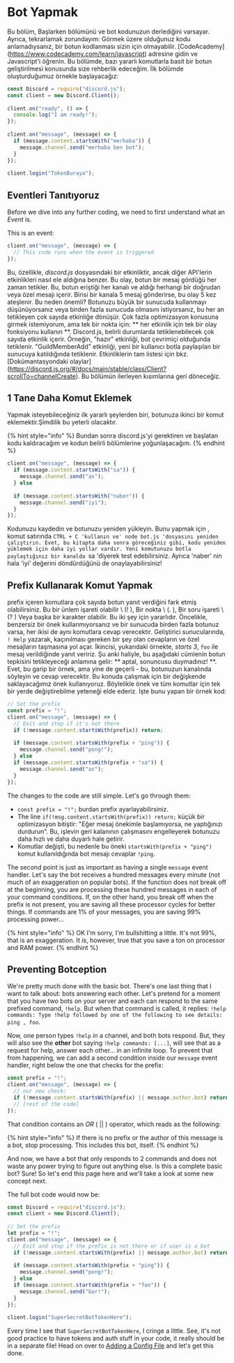 # Bot Yapmak

Bu bölüm, Başlarken bölümünü ve bot kodunuzun derlediğini varsayar. Ayrıca, tekrarlamak zorundayım: Görmek üzere olduğunuz kodu anlamadıysanız, bir botun kodlanması sizin için olmayabilir. [CodeAcademy] (https://www.codecademy.com/learn/javascript) adresine gidin ve Javascript'i öğrenin. Bu bölümde, bazı yararlı komutlarla basit bir botun geliştirilmesi konusunda size rehberlik edeceğim. İlk bölümde oluşturduğumuz örnekle başlayacağız:

```javascript
const Discord = require("discord.js");
const client = new Discord.Client();
 
client.on("ready", () => {
  console.log("I am ready!");
});
 
client.on("message", (message) => {
  if (message.content.startsWith("merhaba")) {
    message.channel.send("merhaba ben bot");
  }
});
 
client.login("TokenBuraya");
```

## Eventleri Tanıtıyoruz

Before we dive into any further coding, we need to first understand what an _Event_ is.

This is an event:

```javascript
client.on("message", (message) => {
  // This code runs when the event is triggered
});
```

Bu, özellikle, _discord.js_ dosyasındaki bir etkinliktir, ancak diğer API'lerin etkinlikleri nasıl ele aldığına benzer. Bu olay, botun bir mesaj gördüğü her zaman tetikler. Bu, botun eriştiği her kanalı ve aldığı herhangi bir doğrudan veya özel mesajı içerir. Birisi bir kanala 5 mesaj gönderirse, bu olay 5 kez ateşlenir. Bu neden önemli? Botunuzu büyük bir sunucuda kullanmayı düşünüyorsanız veya birden fazla sunucuda olmasını istiyorsanız, bu her an tetikleyen çok sayıda etkinliğe dönüşür. Çok fazla optimizasyon konusuna girmek istemiyorum, ama tek bir nokta için: ** her etkinlik için tek bir olay fonksiyonu kullanın **. Discord.js, belirli durumlarda tetiklenebilecek çok sayıda etkinlik içerir. Örneğin, "hazır" etkinliği, bot çevrimiçi olduğunda tetiklenir. "GuildMemberAdd" etkinliği, yeni bir kullanıcı botla paylaşılan bir sunucuya katıldığında tetiklenir. Etkinliklerin tam listesi için bkz. [Dokümantasyondaki olaylar] (https://discord.js.org/#/docs/main/stable/class/Client?scrollTo=channelCreate). Bu bölümün ilerleyen kısımlarına geri döneceğiz.

## 1 Tane Daha Komut Eklemek

Yapmak isteyebileceğiniz ilk yararlı şeylerden biri, botunuza ikinci bir komut eklemektir.Şimdilik bu yeterli olacaktır.

{% hint style="info" %}
Bundan sonra discord.js'yi gerektiren ve başlatan kodu kaldıracağım ve kodun belirli bölümlerine yoğunlaşacağım.
{% endhint %}

```javascript
client.on("message", (message) => {
  if (message.content.startsWith("sa")) {
    message.channel.send("as");
  } else
 
  if (message.content.startsWith("naber")) {
    message.channel.send("iyi");
  }
});
```

Kodunuzu kaydedin ve botunuzu yeniden yükleyin. Bunu yapmak için , komut satırında `CTRL + C 'kullanın ve' node bot.js 'dosyasını yeniden çalıştırın. Evet, bu kitapta daha sonra göreceğiniz gibi, kodu yeniden yüklemek için daha iyi yollar vardır. Yeni komutunuzu botla paylaştığınız bir kanalda `sa 'diyerek test edebilirsiniz. Ayrıca 'naber' nin hala 'iyi' değerini döndürdüğünü de onaylayabilirsiniz!

## Prefix Kullanarak Komut Yapmak

prefix içeren komutlara çok sayıda botun yanıt verdiğini fark etmiş olabilirsiniz. Bu bir ünlem işareti olabilir \ (! \), Bir nokta \ (. \), Bir soru işareti \ (? \) Veya başka bir karakter olabilir. Bu iki şey için yararlıdır. Öncelikle, benzersiz bir önek kullanmıyorsanız ve bir sunucuda birden fazla botunuz varsa, her ikisi de aynı komutlara cevap verecektir. Geliştirici sunucularında, `! Help` yazarak, kaçınılması gereken bir şey olan cevapların ve özel mesajların taşmasına yol açar. İkincisi, yukarıdaki örnekte, _starts 3_, `foo` ile mesaj verildiğinde yanıt veririz. Şu anki haliyle, bu aşağıdaki cümlenin botun tepkisini tetikleyeceği anlamına gelir: ** aptal, sonuncusu duymadınız! **. Evet, bu garip bir örnek, ama yine de geçerli - bu, botunuzun kanalında söyleyin ve cevap verecektir. Bu konuda çalışmak için bir değişkende saklayacağımız önek kullanıyoruz. Böylelikle önek ve tüm komutlar için tek bir yerde değiştirebilme yeteneği elde ederiz. İşte bunu yapan bir örnek kod:

```javascript
// Set the prefix
const prefix = "!";
client.on("message", (message) => {
  // Exit and stop if it's not there
  if (!message.content.startsWith(prefix)) return;
 
  if (message.content.startsWith(prefix + "ping")) {
    message.channel.send("pong!");
  } else
  if (message.content.startsWith(prefix + "sa")) {
    message.channel.send("as");
  }
});
```

The changes to the code are still simple. Let's go through them:

* `const prefix = "!";` burdan prefix ayarlayabilirsiniz.
* The line `if(!msg.content.startsWith(prefix)) return;` küçük bir optimizasyon bitiştir: "Eğer mesaj önekimle başlamıyorsa, ne yaptığınızı durdurun". Bu, işlevin geri kalanının çalışmasını engelleyerek botunuzu daha hızlı ve daha duyarlı hale getirir.
* Komutlar değişti, bu nedenle bu öneki `startsWith(prefix + "ping")` komut kullanıldığında bot mesajı cevaplar `!ping`.

The second point is just as important as having a single `message` event handler. Let's say the bot receives a hundred messages every minute \(not much of an exaggeration on popular bots\). If the function does not break off at the beginning, you are processing these hundred messages in each of your command conditions. If, on the other hand, you break off when the prefix is not present, you are saving all these processor cycles for better things. If commands are 1% of your messages, you are saving 99% processing power...

{% hint style="info" %}
OK I'm sorry, I'm bullshitting a little. It's not 99%, that is an exaggeration. It _is_, however, true that you save a ton on processor and RAM power.
{% endhint %}

## Preventing Botception

We're pretty much done with the basic bot. There's one last thing that I want to talk about: bots answering each other. Let's pretend for a moment that you have two bots on your server and each can respond to the same prefixed command, `!help`. But when that command is called, it replies: `!help commands: Type !help followed by one of the following to see details: ping , foo`.

Now, one person types `!help` in a channel, and both bots respond. But, they will also see the **other** bot saying `!help commands: [...]`, will see that as a request for help, answer each other... in an infinite loop. To prevent that from happening, we can add a second condition inside our `message` event handler, right below the one that checks for the prefix:

```javascript
const prefix = "!";
client.on("message", (message) => {
  // our new check:
  if (!message.content.startsWith(prefix) || message.author.bot) return;
  // [rest of the code]
});
```

That condition contains an _OR_ \( \|\| \) operator, which reads as the following:

{% hint style="info" %}
If there is no prefix or the author of this message is a bot, stop processing. This includes this bot, itself.
{% endhint %}

And now, we have a bot that only responds to 2 commands and does not waste any power trying to figure out anything else. Is this a complete basic bot? Sure! So let's end this page here and we'll take a look at some new concept next.

The full bot code would now be:

```javascript
const Discord = require("discord.js");
const client = new Discord.Client();
 
// Set the prefix
let prefix = "!";
client.on("message", (message) => {
  // Exit and stop if the prefix is not there or if user is a bot
  if (!message.content.startsWith(prefix) || message.author.bot) return;
 
  if (message.content.startsWith(prefix + "ping")) {
    message.channel.send("pong!");
  } else
  if (message.content.startsWith(prefix + "foo")) {
    message.channel.send("bar!");
  }
});
 
client.login("SuperSecretBotTokenHere");
```

Every time I see that `SuperSecretBotTokenHere`, I cringe a little. See, it's not good practice to have tokens and auth stuff in your code, it really should be in a separate file! Head on over to [Adding a Config File](adding-a-config-file.md) and let's get this done.

